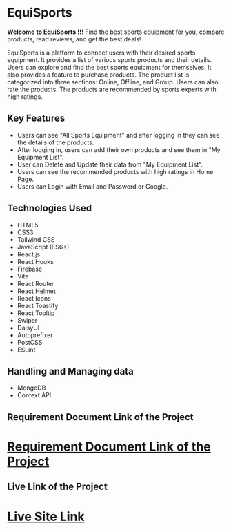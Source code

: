 # EquiSports

**Welcome to EquiSports !!!**
Find the best sports equipment for you, compare products, read reviews, and get the best deals!

EquiSports is a platform to connect users with their desired sports equipment. It provides a list of various sports products and their details. Users can explore and find the best sports equipment for themselves. It also provides a feature to purchase products. The product list is categorized into three sections: Online, Offline, and Group. Users can also rate the products. The products are recommended by sports experts with high ratings.

## Key Features

- Users can see "All Sports Equipment" and after logging in they can see the details of the products.
- After logging in, users can add their own products and see them in "My Equipment List".
- User can Delete and Update their data from "My Equipment List".
- Users can see the recommended products with high ratings in Home Page.
- Users can Login with Email and Password or Google.

## Technologies Used

- HTML5
- CSS3
- Tailwind CSS
- JavaScript (ES6+)
- React.js
- React Hooks
- Firebase
- Vite
- React Router
- React Helmet
- React Icons
- React Toastify
- React Tooltip
- Swiper
- DaisyUI
- Autoprefixer
- PostCSS
- ESLint

##  Handling and Managing data

- MongoDB
- Context API

## Requirement Document Link of the Project

# [Requirement Document Link of the Project](https://docs.google.com/document/d/1_rQI8iPyKJ2g0-HMSXZ5glE-5osVfHTxgsXpFvqPDEI/edit?usp=sharing)

## Live Link of the Project

# [Live Site Link]()